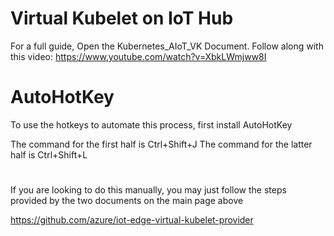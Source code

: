 # Virtual Kubelet on IoT Hub 

  For a full guide, Open the Kubernetes_AIoT_VK Document.
  Follow along with this video: https://www.youtube.com/watch?v=XbkLWmjww8I

# AutoHotKey
To use the hotkeys to automate this process, first install AutoHotKey

  The command for the first half is Ctrl+Shift+J
  The command for the latter half is Ctrl+Shift+L

#

If you are looking to do this manually, you may just follow the steps provided by the two documents on the main page above

https://github.com/azure/iot-edge-virtual-kubelet-provider
